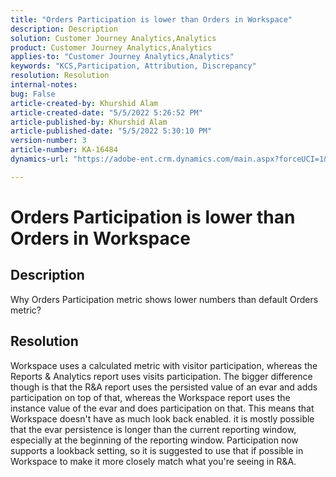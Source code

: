 ```yaml
---
title: "Orders Participation is lower than Orders in Workspace"
description: Description
solution: Customer Journey Analytics,Analytics
product: Customer Journey Analytics,Analytics
applies-to: "Customer Journey Analytics,Analytics"
keywords: "KCS,Participation, Attribution, Discrepancy"
resolution: Resolution
internal-notes: 
bug: False
article-created-by: Khurshid Alam
article-created-date: "5/5/2022 5:26:52 PM"
article-published-by: Khurshid Alam
article-published-date: "5/5/2022 5:30:10 PM"
version-number: 3
article-number: KA-16484
dynamics-url: "https://adobe-ent.crm.dynamics.com/main.aspx?forceUCI=1&pagetype=entityrecord&etn=knowledgearticle&id=5624a68b-98cc-ec11-a7b5-6045bd00dbbc"

---
```

# Orders Participation is lower than Orders in Workspace

## Description


Why Orders Participation metric shows lower numbers than default Orders metric?


## Resolution


Workspace uses a calculated metric with visitor participation, whereas the Reports & Analytics report uses visits participation. The bigger difference though is that the R&A report uses the persisted value of an evar and adds participation on top of that, whereas the Workspace report uses the instance value of the evar and does participation on that. This means that Workspace doesn't have as much look back enabled. it is mostly possible that the evar persistence is longer than the current reporting window, especially at the beginning of the reporting window. Participation now supports a lookback setting, so it is suggested to use that if possible in Workspace to make it more closely match what you're seeing in R&A.
